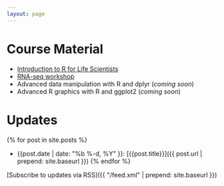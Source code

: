 ```yaml
---
layout: page
---
```


# Course Material

* [Introduction to R for Life Scientists](lessons/intro-r-lifesci/)
* [RNA-seq workshop](lessons/rnaseq-1day/)
* Advanced data manipulation with R and dplyr (*coming soon*)
* Advanced R graphics with R and ggplot2 (*coming soon*)


# Updates

{% for post in site.posts %}
  * {{post.date | date: "%b %-d, %Y" }}: [{{post.title}}]({{ post.url | prepend: site.baseurl }})
{% endfor %}

[Subscribe to updates via RSS]({{ "/feed.xml" | prepend: site.baseurl }})
